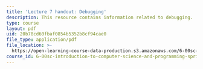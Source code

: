 ```yaml
---
title: 'Lecture 7 handout: Debugging'
description: This resource contains information related to debugging.
type: course
layout: pdf
uid: 20b78cd60fbaf0854b5352b8cf94cae0
file_type: application/pdf
file_location: >-
  https://open-learning-course-data-production.s3.amazonaws.com/6-00sc-introduction-to-computer-science-and-programming-spring-2011/20b78cd60fbaf0854b5352b8cf94cae0_MIT6_00SCS11_lec07.pdf
course_id: 6-00sc-introduction-to-computer-science-and-programming-spring-2011
---
```

